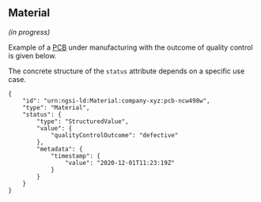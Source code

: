 ## Material

_(in progress)_

Example of a [PCB](https://en.wikipedia.org/wiki/Printed_circuit_board)
under manufacturing with the outcome of quality control 
is given below.

The concrete structure of the `status` attribute depends on 
a specific use case.  

```
{
    "id": "urn:ngsi-ld:Material:company-xyz:pcb-ncw498w",
    "type": "Material",
    "status": {
        "type": "StructuredValue",
        "value": {
            "qualityControlOutcome": "defective"
        },
        "metadata": {
            "timestamp": {
                "value": "2020-12-01T11:23:19Z"
            }
        }
    }
}
```

